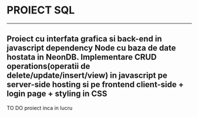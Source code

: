 # PROIECT SQL
---
Proiect cu interfata grafica si back-end in javascript dependency Node cu baza de date hostata in NeonDB.
Implementare CRUD operations(operatii de delete/update/insert/view) in javascript pe server-side hosting si pe frontend client-side + login page + styling in CSS 
---
TO DO proiect inca in lucru 
